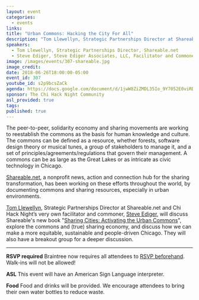 ```yaml
---
layout: event
categories: 
  - events
links:
title: "Urban Commons: Hacking the City For All"
description: "Tom Llewellyn, Strategic Partnerships Director at Shareable.net and Chi Hack Night’s very own facilitator and commoner, Steve Ediger, will discuss Shareable’s new book “Sharing Cities: Activating the Urban Commons”, explore the commons and (true) sharing economy, and discuss how we can make a more equitable, sustainable and people-driven Chicago."
speakers:
  - Tom Llewellyn, Strategic Partnerships Director, Shareable.net
  - Steve Ediger, Steve Ediger Associates, LLC, Facilitator and Commoner
image: /images/events/307-shareable.jpg
image_credit: 
date: 2018-06-26T18:00:00-05:00
event_id: 307
youtube_id: s2p9bcsZaCk
agenda: https://docs.google.com/document/d/1jwW8ZiZMDL35Io_9Y7052E0viRDzn5f0IAUHEQkAvEQ/edit#
sponsor: The Chi Hack Night Community
asl_provided: true
tags:
published: true
---
```


The peer-to-peer, solidarity economy and sharing movements are working to reestablish the commons as the basis for human knowledge and culture. The commons can be defined as a resource, whether forests, software design theory or musical tunes, a group of stakeholders to manage it, and a set of principles/agreements/regulations that govern their management.  A commons can be as large as the Great Lakes or as intricate as civic technology in Chicago.

[Shareable.net](https://www.shareable.net/), a nonprofit news, action and connection hub for the sharing transformation, has been working on these efforts throughout the world, by documenting commons and sharing resources, especially in urban environments. 

[Tom Llewellyn](https://www.shareable.net/users/tom-llewellyn), Strategic Partnerships Director at Shareable.net and Chi Hack Night’s very own facilitator and commoner, [Steve Ediger](https://twitter.com/SteveEdiger), will discuss Shareable's new book "[Sharing Cities: Activating the Urban Commons](https://www.sharingcities.net/)", explore the commons and (true) sharing economy, and discuss how we can make a more equitable, sustainable and people-driven Chicago. They will also have a breakout group for a deeper discussion.

---

**RSVP required** Braintree now requires all attendees to [RSVP beforehand](https://www.eventbrite.com/e/chi-hack-night-registration-41703945624). Walk-ins will not be allowed!

**ASL** This event will have an American Sign Language interpreter.

**Food** Food and drinks will be provided. We encourage attendees to bring their own water bottles to reduce waste.